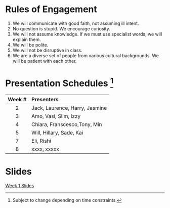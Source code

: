 # Rules of Engagement
1. We will communicate with good faith, not assuming ill intent.
2. No question is stupid. We encourage curiosity.
3. We will not assume knowledge. If we must use specialist words, we will explain them.
4. We will be polite.
5. We will not be disruptive in class. 
6. We are a diverse set of people from various cultural backgrounds. 
   We will be patient with each other.
   
# Presentation Schedules [^1]

|Week #|Presenters                      |
|:----:|:-------------------------------|
|2     | Jack, Laurence, Harry, Jasmine |
|3     | Amo, Vasi, Slim, Izzy          |
|4     | Chiara, Franscesco,Tony, Min   |
|5     | Will, Hillary, Sade, Kai       |
|7     | Eli, Rishi                     |
|8     | xxxx, xxxxx                    |

# Slides
[Week 1 Slides](Week1/Slides/Week1_CreateCanvas.html)

[^1]: Subject to change depending on time constraints.
